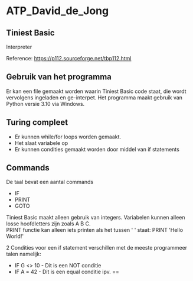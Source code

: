 # ATP_David_de_Jong

## Tiniest Basic

Interpreter

Reference: https://p112.sourceforge.net/tbp112.html


## Gebruik van het programma

Er kan een file gemaakt worden waarin Tiniest Basic code staat, die wordt vervolgens ingeladen en ge-interpet.
Het programma maakt gebruik van Python versie 3.10 via Windows.

## Turing compleet

- Er kunnen while/for loops worden gemaakt.
- Het slaat variabele op
- Er kunnen condities gemaakt worden door middel van if statements

## Commands

De taal bevat een aantal commands

- IF
- PRINT
- GOTO

Tiniest Basic maakt alleen gebruik van integers.
Variabelen kunnen alleen losse hoofdletters zijn zoals A B C. <br />
PRINT functie kan alleen iets printen als het tussen ' ' staat: PRINT 'Hello World!'

2 Condities voor een if statement verschillen met de meeste programmeer talen namelijk:
- IF G <> 10 - Dit is een NOT conditie
- IF A = 42 - Dit is een equal conditie ipv. ==
